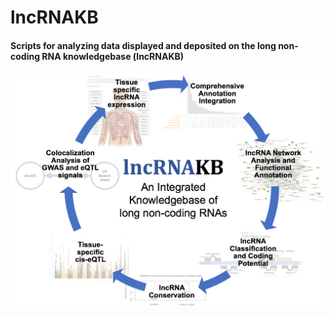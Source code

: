 # lncRNAKB
#### Scripts for analyzing data displayed and deposited on the long non-coding RNA knowledgebase (lncRNAKB)

![Compenents of lncRNAKB](/09-Figures/Figure1.png)
